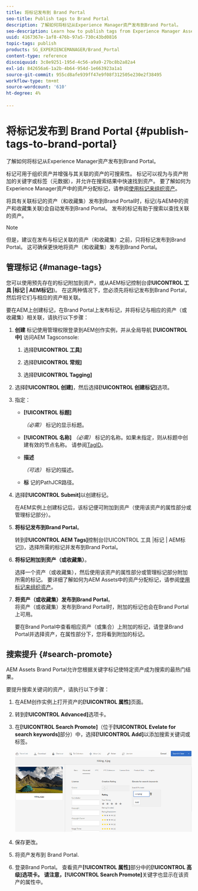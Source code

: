 ```yaml
---
title: 将标记发布到 Brand Portal
seo-title: Publish tags to Brand Portal
description: 了解如何将标记从Experience Manager资产发布到Brand Portal。
seo-description: Learn how to publish tags from Experience Manager Assets to Brand Portal.
uuid: 4167367e-1af8-476b-97a5-730c43bd0816
topic-tags: publish
products: SG_EXPERIENCEMANAGER/Brand_Portal
content-type: reference
discoiquuid: 3c8e9251-195d-4c56-a9a9-27bc8b2a82a4
exl-id: 842656a6-1a2b-4b64-954d-1e663923a1a1
source-git-commit: 955cd8afe939ff47e9f08f312505e230e2f38495
workflow-type: tm+mt
source-wordcount: '610'
ht-degree: 4%

---
```


# 将标记发布到 Brand Portal {#publish-tags-to-brand-portal}

了解如何将标记从Experience Manager资产发布到Brand Portal。

标记可用于组织资产并增强与其关联的资产的可搜索性。 标记可以视为与资产附加的关键字或标签（元数据），并允许在搜索结果中快速找到资产。 要了解如何为Experience Manager资产中的资产分配标记，请参阅[使用标记来组织资产](https://helpx.adobe.com/experience-manager/6-5/assets/using/organize-assets.html#Usetagstoorganizeassets)。

将具有关联标记的资产（和收藏集）发布到Brand Portal时，标记(与AEM中的资产和收藏集关联)会自动发布到Brand Portal。 发布的标记有助于搜索以查找关联的资产。

>[!NOTE]
>
>但是，建议在发布与标记关联的资产（和收藏集）之前，只将标记发布到Brand Portal。 这可确保更快地将资产（和收藏集）发布到Brand Portal。

## 管理标记 {#manage-tags}

您可以使用预先存在的标记附加到资产，或从AEM标记控制台(**[!UICONTROL 工具 |标记 | AEM标记]**)。 在这两种情况下，您必须先将标记发布到Brand Portal，然后将它们与相应的资产相关联。

要在AEM上创建标记，在Brand Portal上发布标记，并将标记与相应的资产（或收藏集）相关联，请执行以下步骤：

1. **创建**
标记使用管理权限登录到AEM创作实例，并从全局导航 **[!UICONTROL 中]** 访问AEM Tagsconsole:

   1. 选择&#x200B;**[!UICONTROL 工具]**

   1. 选择&#x200B;**[!UICONTROL 常规]**

   1. 选择&#x200B;**[!UICONTROL Tagging]**

1. 选择&#x200B;**[!UICONTROL 创建]**，然后选择&#x200B;**[!UICONTROL 创建标记]**&#x200B;选项。
1. 指定：

   * **[!UICONTROL 标题]**

      *（必需）* 标记的显示标题。
   * **[!UICONTROL 名称]**
      *（必需）* 标记的名称。如果未指定，则从标题中创建有效的节点名称。 请参阅[TagID](https://helpx.adobe.com/experience-manager/6-5/sites/developing/using/framework.html#TagID)。
   * **描述**

      *（可选）* 标记的描述。
   * **标**
记的PathJCR路径。

1. 选择&#x200B;**[!UICONTROL Submit]**&#x200B;以创建标记。

   在AEM实例上创建标记后，该标记便可附加到资产（使用该资产的属性部分或管理标记部分）。

1. **将标记发布到Brand Portal**。

   转到&#x200B;**[!UICONTROL AEM Tags]**&#x200B;控制台([!UICONTROL 工具 |标记 | AEM标记])，选择所需的标记并发布到Brand Portal。

1. **将标记附加到资产（或收藏集）**。

   选择一个资产（或收藏集），然后使用该资产的属性部分或管理标记部分附加所需的标记。 要详细了解如何为AEM Assets中的资产分配标记，请参阅[使用标记来组织资产](https://helpx.adobe.com/experience-manager/6-5/assets/using/organize-assets.html#Usetagstoorganizeassets)。

1. **将资产（或收藏集）发布到Brand Portal**。\
   将资产（或收藏集）发布到Brand Portal时，附加的标记也会在Brand Portal上可用。

   要在Brand Portal中查看相应资产（或集合）上附加的标记，请登录Brand Portal并选择资产，在属性部分下，您将看到附加的标记。

## 搜索提升 {#search-promote}

AEM Assets Brand Portal允许您根据关键字标记使特定资产成为搜索的最热门结果。

要提升搜索关键词的资产，请执行以下步骤：

1. 在AEM创作实例上打开资产的&#x200B;**[!UICONTROL 属性]**&#x200B;页面。
1. 转到&#x200B;**[!UICONTROL Advanced]**&#x200B;选项卡。
1. 在&#x200B;**[!UICONTROL Search Promote]**（位于&#x200B;**[!UICONTROL Evelate for search keywords]**&#x200B;部分）中，选择&#x200B;**[!UICONTROL Add]**&#x200B;以添加搜索关键词或标签。

   ![](assets/search-promote.png)

1. 保存更改。
1. 将资产发布到 Brand Portal.
1. 登录Brand Portal。 查看资产&#x200B;**[!UICONTROL 属性]**&#x200B;部分中的&#x200B;**[!UICONTROL 高级]**选项卡。
请注意，**[!UICONTROL Search Promote]**&#x200B;关键字也显示在该资产的属性中。
